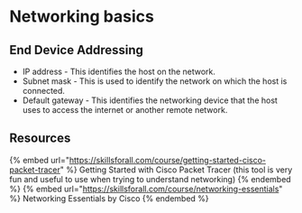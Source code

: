 # Networking basics

## End Device Addressing

- IP address - This identifies the host on the network.
- Subnet mask - This is used to identify the network on which the host is connected.
- Default gateway - This identifies the networking device that the host uses to access the internet or another remote network.


## Resources

{% embed url="https://skillsforall.com/course/getting-started-cisco-packet-tracer" %} Getting Started with Cisco Packet Tracer (this tool is very fun and useful to use when trying to understand networking) {% endembed %}
{% embed url="https://skillsforall.com/course/networking-essentials" %} Networking Essentials by Cisco {% endembed %}
